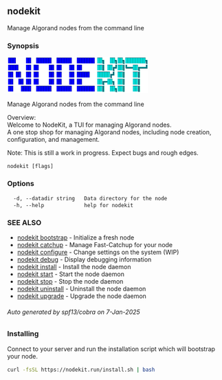 ## nodekit

Manage Algorand nodes from the command line

### Synopsis

                                                                                                    
<img alt="Terminal Render" src="/assets/nodekit.png" width="65%">                                             
                                                                                                    
                                                                                                    
Manage Algorand nodes from the command line                                                         
                                                                                                    
Overview:                                                                                           
Welcome to NodeKit, a TUI for managing Algorand nodes.                                              
A one stop shop for managing Algorand nodes, including node creation, configuration, and management.
                                                                                                    
Note: This is still a work in progress. Expect bugs and rough edges.                                

```
nodekit [flags]
```

### Options

```
  -d, --datadir string   Data directory for the node
  -h, --help             help for nodekit
```

### SEE ALSO

* [nodekit bootstrap](/man/nodekit_bootstrap.md)	 - Initialize a fresh node
* [nodekit catchup](/man/nodekit_catchup.md)	 - Manage Fast-Catchup for your node
* [nodekit configure](/man/nodekit_configure.md)	 - Change settings on the system (WIP)
* [nodekit debug](/man/nodekit_debug.md)	 - Display debugging information
* [nodekit install](/man/nodekit_install.md)	 - Install the node daemon
* [nodekit start](/man/nodekit_start.md)	 - Start the node daemon
* [nodekit stop](/man/nodekit_stop.md)	 - Stop the node daemon
* [nodekit uninstall](/man/nodekit_uninstall.md)	 - Uninstall the node daemon
* [nodekit upgrade](/man/nodekit_upgrade.md)	 - Upgrade the node daemon

###### Auto generated by spf13/cobra on 7-Jan-2025

### Installing

Connect to your server and run the installation script which will bootstrap your node.

```bash
curl -fsSL https://nodekit.run/install.sh | bash
```
